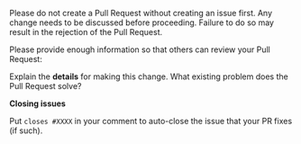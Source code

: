 Please do not create a Pull Request without creating an issue first.
Any change needs to be discussed before proceeding.
Failure to do so may result in the rejection of the Pull Request.

Please provide enough information so that others can review your Pull Request:

Explain the **details** for making this change.
What existing problem does the Pull Request solve?

**Closing issues**

Put `closes #XXXX` in your comment to auto-close the issue that your PR fixes (if such).
